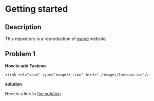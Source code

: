 # Getting started

## Description

This repository is a reproduction of [swipe](https://www.swipe.ng) website.


## Problem 1

**How to add Favicon**

```css
<link rel="icon" type="image/x-icon" href="./images/favicon.ico"/>
```

**solution**

Here is a link to [the solution](https://www.w3schools.com/html/html_favicon.asp#:~:text=To%20add%20a%20favicon%20to,is%20%22favicon.ico%22.)